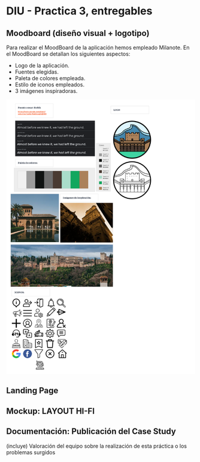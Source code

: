 # DIU - Practica 3, entregables

## Moodboard (diseño visual + logotipo)   

Para realizar el MoodBoard de la aplicación hemos empleado Milanote. En el MoodBoard se detallan los siguientes aspectos:

- Logo de la aplicación.
- Fuentes elegidas.
- Paleta de colores empleada.
- Estilo de iconos empleados.
- 3 imágenes inspiradoras.

![MoodBoard](https://github.com/GFernando97/DIU21/blob/master/P3/MoodBoard.png)


## Landing Page


## Mockup: LAYOUT HI-FI


## Documentación: Publicación del Case Study


(incluye) Valoración del equipo sobre la realización de esta práctica o los problemas surgidos
 
